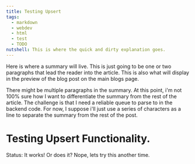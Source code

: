 ```yaml
---
title: Testing Upsert
tags:
  - markdown
  - webdev
  - html
  - test
  - TODO
nutshell: This is where the quick and dirty explanation goes.
---
```


Here is where a summary will live. This is just going to be one or two paragraphs that lead the reader into the article. This is also what will display in the preview of the blog post on the main blogs page.

There might be multiple paragraphs in the summary. At this point, i'm not 100% sure how I want to differentiate the summary from the rest of the article. The challenge is that I need a reliable queue to parse to in the backend code. For now, I suppose i'll just use a series of characters as a line to separate the summary from the rest of the post.

<!-- summary -->
# Testing Upsert Functionality.

Status: It works!
Or does it?
Nope, lets try this another time.
